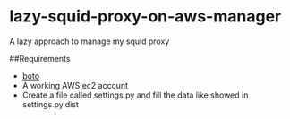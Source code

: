 # lazy-squid-proxy-on-aws-manager
A lazy approach to manage my squid proxy

##Requirements

- [boto](https://pypi.python.org/pypi/boto)
- A working AWS ec2 account
- Create a file called settings.py and fill the data like showed in
settings.py.dist
